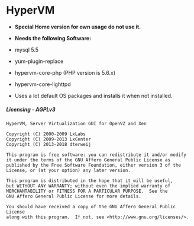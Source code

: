 # HyperVM
- **Special Home version for own usage do not use it.**


- **Needs the following Software:**
- mysql 5.5
- yum-plugin-replace
- hypervm-core-php (PHP version is 5.6.x)
- hypervm-core-lighttpd
- Uses a lot default OS packages and installs it when not installed.

##### Licensing - AGPLv3

    HyperVM, Server Virtualization GUI for OpenVZ and Xen

    Copyright (C) 2000-2009	LxLabs
    Copyright (C) 2009-2013	LxCenter
    Copyright (C) 2013-2018	dterweij

    This program is free software: you can redistribute it and/or modify
    it under the terms of the GNU Affero General Public License as
    published by the Free Software Foundation, either version 3 of the
    License, or (at your option) any later version.

    This program is distributed in the hope that it will be useful,
    but WITHOUT ANY WARRANTY; without even the implied warranty of
    MERCHANTABILITY or FITNESS FOR A PARTICULAR PURPOSE.  See the
    GNU Affero General Public License for more details.

    You should have received a copy of the GNU Affero General Public License
    along with this program.  If not, see <http://www.gnu.org/licenses/>.
